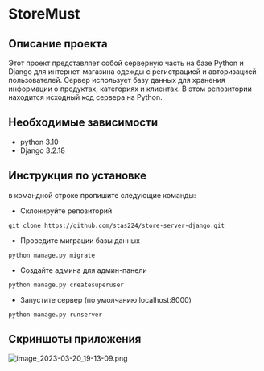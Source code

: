 # StoreMust
## Описание проекта
Этот проект представляет собой серверную часть на базе Python и Django для интернет-магазина одежды с регистрацией и авторизацией пользователей. 
Сервер использует базу данных для хранения информации о продуктах, категориях и клиентах.
В этом репозитории находится исходный код сервера на Python.

## Необходимые зависимости 
- python 3.10
- Django 3.2.18

## Инструкция по установке
в командной строке пропишите следующие команды:
- Склонируйте репозиторий
```
git clone https://github.com/stas224/store-server-django.git
```
- Проведите миграции базы данных
```
python manage.py migrate
```
- Создайте админа для админ-панели
```
python manage.py createsuperuser
```
- Запустите сервер (по умолчанию localhost:8000)
```
python manage.py runserver
```
## Скриншоты приложения 
![image_2023-03-20_19-13-09.png](https://ic.wampi.ru/2023/03/20/image_2023-03-20_19-13-09.png)
